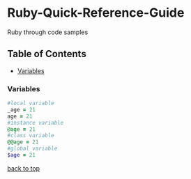 # Ruby-Quick-Reference-Guide
Ruby through code samples

## Table of Contents
* [Variables](#variables)

### Variables
```ruby
#local variable
_age = 21
age = 21
#instance variable
@age = 21
#class variable
@@age = 21
#global variable
$age = 21
```
[back to top](#table-of-contents)
